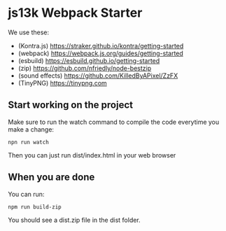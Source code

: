 # js13k Webpack Starter
We use these:
 - (Kontra.js) https://straker.github.io/kontra/getting-started
 - (webpack) https://webpack.js.org/guides/getting-started
 - (esbuild) https://esbuild.github.io/getting-started
 - (zip) https://github.com/nfriedly/node-bestzip
 - (sound effects) https://github.com/KilledByAPixel/ZzFX
 - (TinyPNG) https://tinypng.com

## Start working on the project
Make sure to run the watch command to compile the code everytime you make a change:
```
npn run watch
```
Then you can just run dist/index.html in your web browser

## When you are done
You can run:
```
npm run build-zip
```
You should see a dist.zip file in the dist folder.
